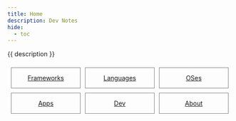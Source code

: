 ```yaml
---
title: Home
description: Dev Notes
hide:
  - toc
---
```


{{ description }}

<style>
.outter-container {
  padding: 0.5rem;
  display: grid;
  grid-template-columns: 1fr 1fr 1fr; /* Fractional  */
  gap: 10px;
    /* column-gap: 10px; 
    row-gap: 20px; */
}

.item-00 {
  text-align: center;
  border: 0.25px solid gray;
}
</style>

<div class="outter-container">
    <div class="item-00"><a href="tech/frameworks/"><p>Frameworks</p></a></div>
    <div class="item-00"><a href="tech/langs/"><p>Languages</p></a></div>
    <div class="item-00"><a href="tech/oses/"><p>OSes</p></a></div>
    <div class="item-00"><a href="tech/apps/"><p>Apps</p></a></div>
    <div class="item-00"><a href="dev/"><p>Dev</p></a></div>   
    <div class="item-00"><a href="about/"><p>About</p></a></div>
</div>

